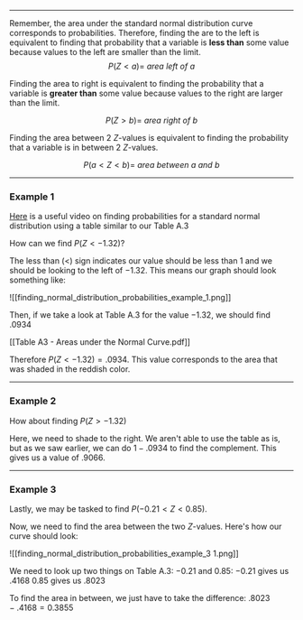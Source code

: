 - - -
Remember, the area under the standard normal distribution curve corresponds to probabilities. Therefore, finding the are to the left is equivalent to finding that probability that a variable is **less than** some value because values to the left are smaller than the limit.
$$P(Z<a) =~area~left~of~a$$

Finding the area to right is equivalent to finding the probability that a variable is **greater than** some value because values to the right are larger than the limit.

$$P(Z>b)=~area~right~of~b$$

Finding the area between 2 $Z$-values is equivalent to finding the probability that a variable is in between 2 $Z$-values.

$$P(a<Z<b)=~area~between~a~and~b$$

- - -
### Example 1
[Here](https://www.youtube.com/watch?v=zZWd56VlN7w) is a useful video on finding probabilities for a standard normal distribution using a table similar to our Table A.3

How can we find $P(Z<-1.32)$?

The less than ($<$) sign indicates our value should be less than 1 and we should be looking to the left of $-1.32$. This means our graph should look something like:

![[finding_normal_distribution_probabilities_example_1.png]]

Then, if we take a look at Table A.3 for the value $-1.32$, we should find $.0934$

[[Table A3 - Areas under the Normal Curve.pdf]]

Therefore $P(Z<-1.32)=.0934$. This value corresponds to the area that was shaded in the reddish color.

- - -
### Example 2
How about finding $P(Z>-1.32)$

Here, we need to shade to the right. We aren't able to use the table as is, but as we saw earlier, we can do $1-.0934$ to find the complement. This gives us a value of $.9066$.

- - -
### Example 3
Lastly, we may be tasked to find $P(-0.21<Z<0.85)$.

Now, we need to find the area between the two $Z$-values. Here's how our curve should look:

![[finding_normal_distribution_probabilities_example_3 1.png]]

We need to look up two things on Table A.3: $-0.21$ and $0.85$:
$-0.21$ gives us $.4168$ 
$0.85$ gives us $.8023$

To find the area in between, we just have to take the difference:
$.8023-.4168 = 0.3855$ 